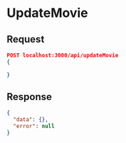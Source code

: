 # UpdateMovie

## Request

```json
POST localhost:3000/api/updateMovie
{

}
```

## Response

```json
{
  "data": {},
  "error": null
}
```
